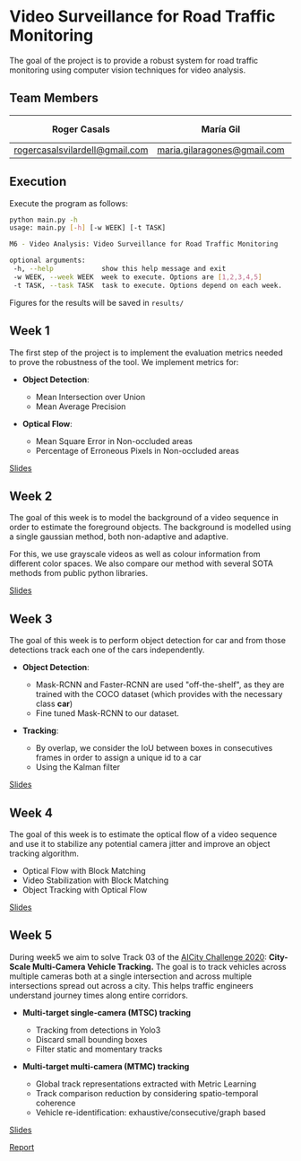 # Video Surveillance for Road Traffic Monitoring 

The goal of the project is to provide a robust system for road traffic monitoring using computer vision techniques for video analysis. 


## Team Members

| Roger Casals | María Gil |Oscar Mañas| Laura Mora|
|--------------|-----------|-----------|-----------|
|rogercasalsvilardell@gmail.com| maria.gilaragones@gmail.com | | lmoraballestar@gmail.com|

## Execution
 
Execute the program as follows:
 
 ```bash
python main.py -h
usage: main.py [-h] [-w WEEK] [-t TASK]

M6 - Video Analysis: Video Surveillance for Road Traffic Monitoring

optional arguments:
  -h, --help            show this help message and exit
  -w WEEK, --week WEEK  week to execute. Options are [1,2,3,4,5]
  -t TASK, --task TASK  task to execute. Options depend on each week.
```
Figures for the results will be saved in `results/` 


## Week 1
 
The first step of the project is to implement the evaluation metrics needed to prove the robustness of the tool. We implement metrics for:
 
* **Object Detection**:
    * Mean Intersection over Union
    * Mean Average Precision

* **Optical Flow**:
    * Mean Square Error in Non-occluded areas
    * Percentage of Erroneous Pixels in Non-occluded areas

[Slides](https://docs.google.com/presentation/d/1AVxaY5epmUaZSwrJ3hu4xbOBTjpmJxgu0Pms7UMf96Q/edit#slide=id.g81008797c9_19_94)

## Week 2

The goal of this week is to model the background of a video sequence in order to estimate the foreground objects. The background is modelled using a single gaussian method, both non-adaptive and adaptive. 

For this, we use grayscale videos as well as colour information from different color spaces. We also compare our method with several SOTA methods from public python libraries.

[Slides](https://docs.google.com/presentation/d/1u4jSk3mfiY-k0kEzO-j3TatIRomean1OOWEv-l1FgTk/edit#slide=id.g613c54889_097)

## Week 3

The goal of this week is to perform object detection for car and from those detections track each one of the cars independently.

* **Object Detection**:
    * Mask-RCNN and Faster-RCNN are used "off-the-shelf", as they are trained with the COCO dataset (which provides with the necessary class **car**)
    * Fine tuned Mask-RCNN to our dataset.
    
* **Tracking**:
    * By overlap, we consider the IoU between boxes in consecutives frames in order to assign a unique id to a car 
    * Using the Kalman filter

[Slides](https://docs.google.com/presentation/d/1wegcV2f-nD0tWDgEJ-S8RpuJD-X4PL5EHW8cjQ3wiMo/edit#slide=id.p)

## Week 4

The goal of this week is to estimate the optical flow of a video sequence and use it to stabilize any potential camera jitter and improve an object tracking algorithm.

* Optical Flow with Block Matching
* Video Stabilization with Block Matching
* Object Tracking with Optical Flow

[Slides](https://docs.google.com/presentation/d/1-bFIreSw1XCeDrp7cc1dxFsglaH_gSK5kbGmUOzlrus/edit?usp=sharing)

## Week 5

During week5 we aim to solve Track 03 of the [AICity Challenge 2020](https://www.aicitychallenge.org/): **City-Scale Multi-Camera Vehicle Tracking.**
The goal is to track vehicles across multiple cameras both at a single intersection and across multiple intersections spread out across a city. This helps traffic engineers understand journey times along entire corridors.
* **Multi-target single-camera (MTSC) tracking**
    * Tracking from detections in Yolo3
    * Discard small bounding boxes
    * Filter static and momentary tracks

* **Multi-target multi-camera (MTMC) tracking**
    * Global track representations extracted with Metric Learning
    * Track comparison reduction by considering spatio-temporal coherence
    * Vehicle re-identification: exhaustive/consecutive/graph based
 
[Slides](https://docs.google.com/presentation/d/1xeUgqfad06A-rAoyQgwv2yyhKtFYFCpz5lcmfXGfKN0/edit?usp=sharing)

[Report](report.pdf)
